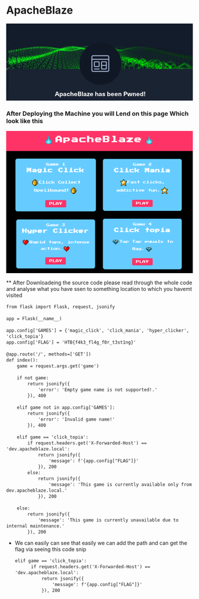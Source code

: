 # ApacheBlaze
![Uploaded Image](https://github.com/0ffsecReaper/ApacheBlaze/blob/README.md/Screenshot%20from%202023-10-25%2018-36-08.png)

### After Deploying the Machine you will Lend on this page Which look like this

![](https://github.com/0ffsecReaper/ApacheBlaze/blob/README.md/HackTheBox-ApacheBlaze-Website.png)

** After Downloadeing the source code please read through the whole code and analyse what you have ssen to something location to which you havemt visited 
```
from flask import Flask, request, jsonify

app = Flask(__name__)

app.config['GAMES'] = {'magic_click', 'click_mania', 'hyper_clicker', 'click_topia'}
app.config['FLAG'] = 'HTB{f4k3_fl4g_f0r_t3st1ng}'

@app.route('/', methods=['GET'])
def index():
    game = request.args.get('game')

    if not game:
        return jsonify({
            'error': 'Empty game name is not supported!.'
        }), 400

    elif game not in app.config['GAMES']:
        return jsonify({
            'error': 'Invalid game name!'
        }), 400

    elif game == 'click_topia':
        if request.headers.get('X-Forwarded-Host') == 'dev.apacheblaze.local':
            return jsonify({
                'message': f'{app.config["FLAG"]}'
            }), 200
        else:
            return jsonify({
                'message': 'This game is currently available only from dev.apacheblaze.local.'
            }), 200

    else:
        return jsonify({
            'message': 'This game is currently unavailable due to internal maintenance.'
        }), 200
```
* We can easily can see that easily we can add the path and can get the flag via seeing this code snip
  ```
  elif game == 'click_topia':
        if request.headers.get('X-Forwarded-Host') == 'dev.apacheblaze.local':
            return jsonify({
                'message': f'{app.config["FLAG"]}'
            }), 200
  ```
  
